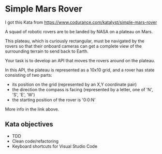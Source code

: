 # Simple Mars Rover

I got this Kata from https://www.codurance.com/katalyst/simple-mars-rover

A squad of robotic rovers are to be landed by NASA on a plateau on Mars.

This plateau, which is curiously rectangular, must be navigated by the rovers so that their onboard cameras can get a complete view of the surrounding terrain to send back to Earth.

Your task is to develop an API that moves the rovers around on the plateau.

In this API, the plateau is represented as a 10x10 grid, and a rover has state consisting of two parts:

- its position on the grid (represented by an X,Y coordinate pair)
- the direction the compass is facing (represented by a letter, one of  'N', 'S', 'E', 'W')
- the starting position of the rover is '0:0:N'

More info in the link above.

## Kata objectives
- TDD
- Clean code/refactoring
- Keyboard shortcuts for Visual Studio Code